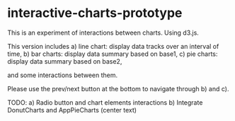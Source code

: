 interactive-charts-prototype
============================

This is an experiment of interactions between charts. Using d3.js.


This version includes a) line chart: display data tracks over an interval of time,
                      b) bar charts: display data summary based on base1,
                      c) pie charts: display data summary based on base2,

and some interactions between them.

Please use the prev/next button at the bottom to navigate through b) and c).


TODO:
    a) Radio button and chart elements interactions
    b) Integrate DonutCharts and AppPieCharts (center text)

